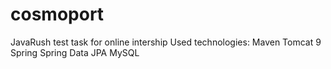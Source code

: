 # cosmoport
JavaRush test task for online intership
Used technologies:
Maven
Tomcat 9
Spring
Spring Data JPA
MySQL

